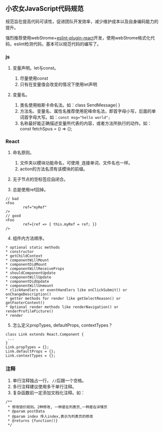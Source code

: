## 小农女JavaScript代码规范
规范旨在提高代码可读性，促进团队开发效率，减少维护成本以及自身编码能力的提升。

强烈推荐使用webStrome+[eslint-plugin-react](https://github.com/gmfe/eslint-plugin-gm)开发，使用webStrome格式化代码，eslint检测代码，基本可以规范代码的编写了。

### js
1. 变量声明。let与const。
    1. 尽量使用const
    2. 只有在变量值会改变的情况下使用let声明

2. 变量名。
   1. 类名使用帕斯卡命名法。如：class SendMessage{ }
   2. 方法名、变量名、属性名推荐使用驼峰命名法，即首字母小写，后面的单词首字母大写。如：`const msg="hello world";`
   3. 名称最好能正确描述变量所代表的内容，或者方法所执行的动作。如：const fetchSpus = () => {};


### React
1. 命名原则。
    1. 文件夹以模块功能命名，可使用`_`连接单词，文件名也一样。
    2. action的方法名须有该模块的前缀。

2. 无子节点的空标签应自闭合。
3. 总是使用ref回掉。

```
// bad
<Foo
        ref="myRef"
/>
// good
<Foo
        ref={ref => { this.myRef = ref; }}
/>
```

4. 组件内方法顺序。

```
* optional static methods
* constructor
* getChildContext
* componentWillMount
* componentDidMount
* componentWillReceiveProps
* shouldComponentUpdate
* componentWillUpdate
* componentDidUpdate
* componentWillUnmount
* clickHandlers or eventHandlers like onClickSubmit() or onChangeDescription()
* getter methods for render like getSelectReason() or getFooterContent()
* Optional render methods like renderNavigation() or renderProfilePicture()
* render
```

5. 怎么定义propTypes, defaultProps, contextTypes？

```
class Link extends React.Component {
 ...
}
Link.propTypes = {};
Link.defaultProps = {};
Link.contextTypes = {};
```

### 注释
1. 单行注释独占一行， `//`后跟一个空格。
2. 多行注释建议使用多干单行注释。
3. 复杂函数前一定添加文档化注释。如：

```
/**
 * 修改锁价规则。2种修改, 一种是在列表页,一种是在详情页
 * @param postData
 * @param index 传人index,表示为列表页的修改
 * @returns {function()}
 */
```
